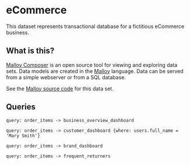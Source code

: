 # eCommerce
This dataset represents transactional database for a fictitious eCommerce business. 

## What is this?

[Malloy Composer](https://github.com/malloydata/malloy-composer) is an open source tool for viewing and exploring data sets.  Data models are created in the  [Malloy](https://github.com/malloydata/malloy/) language.  Data can be served from a simple webserver or from a SQL database.  

See the [Malloy source code](https://github.com/malloydata/malloy-samples/tree/main/duckdb/ecommerce) for this data set.


## Queries

<!-- malloy-query
name="Business Overview"
description="A high level overview of the performance of the business"
model="./ecommerce.malloy"
renderer="dashboard"
-->
```malloy
query: order_items -> business_overview_dashboard
```

<!-- malloy-query
name="Customer Look-up"
description="Look up information about a customer and view their history."
model="./ecommerce.malloy"
renderer="dashboard"
-->
```malloy
query: order_items -> customer_dashboard {where: users.full_name = 'Mary Smith'}
```

<!-- malloy-query
name="Brand Dashboard"
description="An overview of brand performance"
model="./ecommerce.malloy"
renderer="dashboard"
-->
```malloy
query: order_items -> brand_dashboard
```

<!-- malloy-query
name="Frequent Returners"
description="Lists individuals who return a lot of merchandise"
model="./ecommerce.malloy"
renderer="table"
-->
```malloy
query: order_items -> frequent_returners
```

